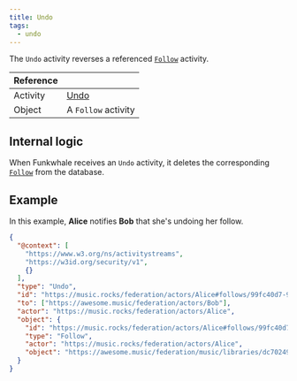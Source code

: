```yaml
---
title: Undo
tags:
  - undo
---
```


The `Undo` activity reverses a referenced [`Follow`](follow) activity.

| Reference |                                                                |
| --------- | -------------------------------------------------------------- |
| Activity  | [Undo](https://www.w3.org/TR/activitypub/#undo-activity-inbox) |
| Object    | A `Follow` activity                                            |

## Internal logic

When Funkwhale receives an `Undo` activity, it deletes the corresponding [`Follow`](follow) from the database.

## Example

In this example, **Alice** notifies **Bob** that she's undoing her follow.

```json
{
  "@context": [
    "https://www.w3.org/ns/activitystreams",
    "https://w3id.org/security/v1",
    {}
  ],
  "type": "Undo",
  "id": "https://music.rocks/federation/actors/Alice#follows/99fc40d7-9bc8-4c4a-add1-f637339e1ded/accept",
  "to": ["https://awesome.music/federation/actors/Bob"],
  "actor": "https://music.rocks/federation/actors/Alice",
  "object": {
    "id": "https://music.rocks/federation/actors/Alice#follows/99fc40d7-9bc8-4c4a-add1-f637339e1ded",
    "type": "Follow",
    "actor": "https://music.rocks/federation/actors/Alice",
    "object": "https://awesome.music/federation/music/libraries/dc702491-f6ce-441b-9da0-cecbed08bcc6"
  }
}
```
